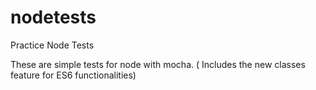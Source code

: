 # nodetests
Practice Node Tests


These are simple tests for node with mocha. ( Includes the new classes feature for ES6 functionalities)
